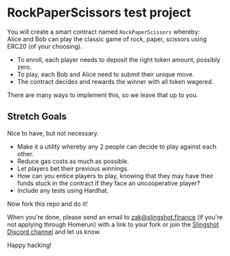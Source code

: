 # RockPaperScissors test project

You will create a smart contract named `RockPaperScissors` whereby:  
Alice and Bob can play the classic game of rock, paper, scissors using ERC20 (of your choosing).    
  
- To enroll, each player needs to deposit the right token amount, possibly zero.  
- To play, each Bob and Alice need to submit their unique move.  
- The contract decides and rewards the winner with all token wagered.  

There are many ways to implement this, so we leave that up to you.  
  
## Stretch Goals
Nice to have, but not necessary.
- Make it a utility whereby any 2 people can decide to play against each other.  
- Reduce gas costs as much as possible.
- Let players bet their previous winnings.  
- How can you entice players to play, knowing that they may have their funds stuck in the contract if they face an uncooperative player?  
- Include any tests using Hardhat.
  
Now fork this repo and do it!
  
When you're done, please send an email to zak@slingshot.finance (if you're not applying through Homerun) with a link to your fork or join the [Slingshot Discord channel](https://discord.gg/JNUnqYjwmV) and let us know.  
  
Happy hacking!